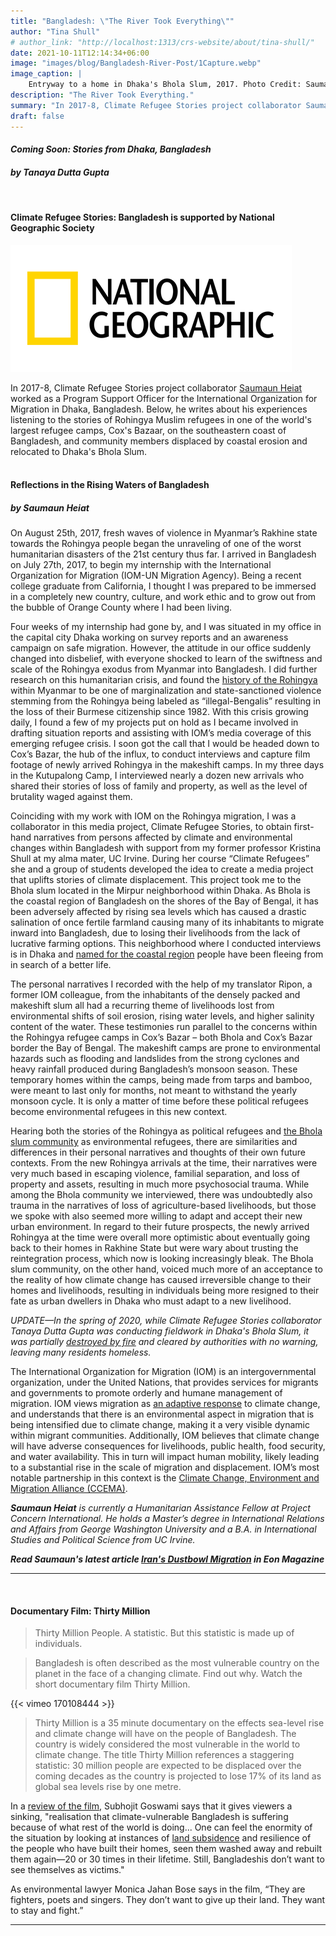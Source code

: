 ```yaml
---
title: "Bangladesh: \"The River Took Everything\""
author: "Tina Shull"
# author_link: "http://localhost:1313/crs-website/about/tina-shull/"
date: 2021-10-11T12:14:34+06:00
image: "images/blog/Bangladesh-River-Post/1Capture.webp"
image_caption: |
    Entryway to a home in Dhaka's Bhola Slum, 2017. Photo Credit: Saumaun Heiat 
description: "The River Took Everything."
summary: "In 2017-8, Climate Refugee Stories project collaborator Saumaun Heiat worked as a Program Support Officer for the International Organization for Migration in Dhaka, Bangladesh."
draft: false
---
```


<!-- TO-DO: Center -->
#### ***Coming Soon: Stories from Dhaka, Bangladesh***  
#### ***by Tanaya Dutta Gupta***
&nbsp;

<!-- TO-DO: Center -->
#### **Climate Refugee Stories: Bangladesh is supported by National Geographic Society**  
![NatGeo Logo](../../images/blog/Bangladesh-River-Post/2Capture.webp)  

In 2017-8, Climate Refugee Stories project collaborator [Saumaun Heiat](https://www.linkedin.com/in/saumaun-heiat-52560013a/) worked as a Program Support Officer for the International Organization for Migration in Dhaka, Bangladesh. Below, he writes about his experiences listening to the stories of Rohingya Muslim refugees in one of the world's largest refugee camps, Cox's Bazaar, on the southeastern coast of Bangladesh, and community members displaced by coastal erosion and relocated to Dhaka's Bhola Slum.  
&nbsp; 
&nbsp;

#### **Reflections in the Rising Waters of Bangladesh**  
##### ***by Saumaun Heiat***

On August 25th, 2017, fresh waves of violence in Myanmar’s Rakhine state towards the Rohingya people began the unraveling of one of the worst humanitarian disasters of the 21st century thus far. I arrived in Bangladesh on July 27th, 2017, to begin my internship with the International Organization for Migration (IOM-UN Migration Agency). Being a recent college graduate from California, I thought I was prepared to be immersed in a completely new country, culture, and work ethic and to grow out from the bubble of Orange County where I had been living. 


Four weeks of my internship had gone by, and I was situated in my office in the capital city Dhaka working on survey reports and an awareness campaign on safe migration. However, the attitude in our office suddenly changed into disbelief, with everyone shocked to learn of the swiftness and scale of the Rohingya exodus from Myanmar into Bangladesh. I did further research on this humanitarian crisis, and found the [history of the Rohingya](https://www.economist.com/asia/2015/06/13/the-most-persecuted-people-on-earth) within Myanmar to be one of marginalization and state-sanctioned violence stemming from the Rohingya being labeled as “illegal-Bengalis” resulting in the loss of their Burmese citizenship since 1982. With this crisis growing daily, I found a few of my projects put on hold as I became involved in drafting situation reports and assisting with IOM’s media coverage of this emerging refugee crisis. I soon got the call that I would be headed down to Cox’s Bazar, the hub of the influx, to conduct interviews and capture film footage of newly arrived Rohingya in the makeshift camps. In my three days in the Kutupalong Camp, I interviewed nearly a dozen new arrivals who shared their stories of loss of family and property, as well as the level of brutality waged against them. 


Coinciding with my work with IOM on the Rohingya migration, I was a collaborator in this media project, Climate Refugee Stories, to obtain first-hand narratives from persons affected by climate and environmental changes within Bangladesh with support from my former professor Kristina Shull at my alma mater, UC Irvine. During her course “Climate Refugees” she and a group of students developed the idea to create a media project that uplifts stories of climate displacement. This project took me to the Bhola slum located in the Mirpur neighborhood within Dhaka. As Bhola is the coastal region of Bangladesh on the shores of the Bay of Bengal, it has been adversely affected by rising sea levels which has caused a drastic salination of once fertile farmland causing many of its inhabitants to migrate inward into Bangladesh, due to losing their livelihoods from the lack of lucrative farming options. This neighborhood where I conducted interviews is in Dhaka and [named for the coastal region](https://www.nature.com/articles/s41599-020-0443-2) people have been fleeing from in search of a better life.


The personal narratives I recorded with the help of my translator Ripon, a former IOM colleague, from the inhabitants of the densely packed and makeshift slum all had a recurring theme of livelihoods lost from environmental shifts of soil erosion, rising water levels, and higher salinity content of the water. These testimonies run parallel to the concerns within the Rohingya refugee camps in Cox’s Bazar – both Bhola and Cox’s Bazar border the Bay of Bengal. The makeshift camps are prone to environmental hazards such as flooding and landslides from the strong cyclones and heavy rainfall produced during Bangladesh’s monsoon season. These temporary homes within the camps, being made from tarps and bamboo, were meant to last only for months, not meant to withstand the yearly monsoon cycle. It is only a matter of time before these political refugees become environmental refugees in this new context. 


Hearing both the stories of the Rohingya as political refugees and [the Bhola slum community](https://www.researchgate.net/publication/282516165_Insecure_hope_the_challenges_faced_by_urban_slum_dwellers_in_Bhola_Slum_Bangladesh) as environmental refugees, there are similarities and differences in their personal narratives and thoughts of their own future contexts. From the new Rohingya arrivals at the time, their narratives were very much based in escaping violence, familial separation, and loss of property and assets, resulting in much more psychosocial trauma. While among the Bhola community we interviewed, there was undoubtedly also trauma in the narratives of loss of agriculture-based livelihoods, but those we spoke with also seemed more willing to adapt and accept their new urban environment. In regard to their future prospects, the newly arrived Rohingya at the time were overall more optimistic about eventually going back to their homes in Rakhine State but were wary about trusting the reintegration process, which now is looking increasingly bleak. The Bhola slum community, on the other hand, voiced much more of an acceptance to the reality of how climate change has caused irreversible change to their homes and livelihoods, resulting in individuals being more resigned to their fate as urban dwellers in Dhaka who must adapt to a new livelihood. 


*UPDATE—In the spring of 2020, while Climate Refugee Stories collaborator Tanaya Dutta Gupta was conducting fieldwork in Dhaka's Bhola Slum, it was partially [destroyed by fire](https://www.usnews.com/news/world/articles/2020-03-11/bangladesh-slum-fire-leaves-many-people-homeless) and cleared by authorities with no warning, leaving many residents homeless.*


The International Organization for Migration (IOM) is an intergovernmental organization, under the United Nations, that provides services for migrants and governments to promote orderly and humane management of migration. IOM views migration as [an adaptive response](https://publications.iom.int/books/migration-adaptation-environmental-and-climate-change-case-kenya) to climate change, and understands that there is an environmental aspect in migration that is being intensified due to climate change, making it a very visible dynamic within migrant communities. Additionally, IOM believes that climate change will have adverse consequences for livelihoods, public health, food security, and water availability. This in turn will impact human mobility, likely leading to a substantial rise in the scale of migration and displacement. IOM’s most notable partnership in this context is the [Climate Change, Environment and Migration Alliance (CCEMA)](http://www.ccema-portal.org/). 

***Saumaun Heiat*** *is currently a Humanitarian Assistance Fellow at Project Concern International. He holds a Master’s degree in International Relations and Affairs from George Washington University and a B.A. in International Studies and Political Science from UC Irvine.*

<!-- TO-DO: Center -->
***Read Saumaun's latest article [Iran's Dustbowl Migration](https://www.eonmag.org/irans-dustbowl-migration/) in Eon Magazine***
  
---  
&nbsp;

#### **Documentary Film: Thirty Million**  

> Thirty Million People. A statistic. But this statistic is made up of individuals.  

> Bangladesh is often described as the most vulnerable country on the planet in the face of a changing climate. Find out why. Watch the short documentary film Thirty Million.

{{< vimeo 170108444 >}}

> Thirty Million is a 35 minute documentary on the effects sea-level rise and climate change will have on the people of Bangladesh. The country is widely considered the most vulnerable in the world to climate change. The title Thirty Million references a staggering statistic: 30 million people are expected to be displaced over the coming decades as the country is projected to lose 17% of its land as global sea levels rise by one metre.  

In a [review of the film](https://www.downtoearth.org.in/reviews/thirty-million-a-documentary-on-bangladesh-and-that-sinking-feeling-54425), Subhojit Goswami says that it gives viewers a sinking, "realisation that climate-vulnerable Bangladesh is suffering because of what rest of the world is doing... One can feel the enormity of the situation by looking at instances of [land subsidence](https://oceanservice.noaa.gov/facts/subsidence.html) and resilience of the people who have built their homes, seen them washed away and rebuilt them again—20 or 30 times in their lifetime. Still, Bangladeshis don’t want to see themselves as victims." 
  
As environmental lawyer Monica Jahan Bose says in the film, “They are fighters, poets and singers. They don’t want to give up their land. They want to stay and fight.”

---